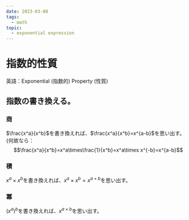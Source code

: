 ```yaml
---
date: 2023-03-08
tags:
  - math
topic:
  - exponential expression
---
```


# 指数的性質

英語：Exponential (指数的) Property (性質)

## 指数の書き換える。

### 商

$\frac{x^a}{x^b}$を書き換えれば、$\frac{x^a}{x^b}=x^{a-b}$を思い出す。{何故なら：
$$\frac{x^a}{x^b}=x^a\times\frac{1}{x^b}=x^a\times x^{-b}=x^{a-b}$$

### 積

$x^a\times x^b$を書き換えれば、$x^a\times x^b=x^{a+b}$を思い出す。

### 冪

$(x^a)^b$を書き換えれば、$x^{a\times b}$を思い出す。
